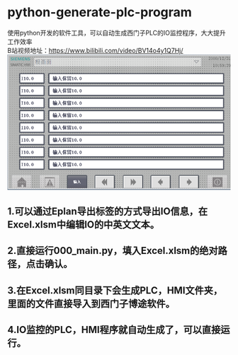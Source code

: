 # python-generate-plc-program
使用python开发的软件工具，可以自动生成西门子PLC的IO监控程序，大大提升工作效率  
B站视频地址：https://www.bilibili.com/video/BV14o4y1Q7Hj/  
![image](https://github.com/siesen/python-generate-plc-program/blob/main/cover.PNG)
## 1.可以通过Eplan导出标签的方式导出IO信息，在Excel.xlsm中编辑IO的中英文文本。
## 2.直接运行000_main.py，填入Excel.xlsm的绝对路径，点击确认。
## 3.在Excel.xlsm同目录下会生成PLC，HMI文件夹，里面的文件直接导入到西门子博途软件。
## 4.IO监控的PLC，HMI程序就自动生成了，可以直接运行。
